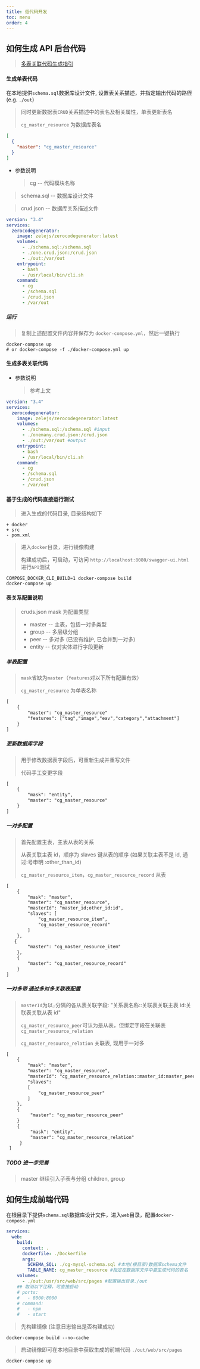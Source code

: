 ```yaml
---
title: 低代码开发
toc: menu
order: 4
---
```


## 如何生成 API 后台代码

> [多表关联代码生成指引](#表关系配置说明)

#### 生成单表代码

在本地提供`schema.sql`数据库设计文件, 设置表关系描述，并指定输出代码的路径 (e.g. `./out`)

> 同时更新数据表`CRUD`关系描述中的表名及相关属性，单表更新表名
>
> `cg_master_resource` 为数据库表名

```json
[
  {
    "master": "cg_master_resource"
  }
]
```

- 参数说明
  > cg -- 代码模块名称

> schema.sql -- 数据库设计文件

> crud.json -- 数据库关系描述文件

```yaml
version: "3.4"
services:
  zerocodegenerator:
    image: zelejs/zerocodegenerator:latest
    volumes:
      - ./schema.sql:/schema.sql
      - ./one.crud.json:/crud.json
      - ./out:/var/out
    entrypoint:
      - bash
      - /usr/local/bin/cli.sh
    command:
      - cg
      - /schema.sql
      - /crud.json
      - /var/out
```

##### 运行

> 复制上述配置文件内容并保存为 `docker-compose.yml`，然后一键执行

```shell
docker-compose up
# or docker-compose -f ./docker-compose.yml up
```

#### 生成多表关联代码

- 参数说明
  > 参考上文

```yaml
version: "3.4"
services:
  zerocodegenerator:
    image: zelejs/zerocodegenerator:latest
    volumes:
      - ./schema.sql:/schema.sql #input
      - ./onemany.crud.json:/crud.json
      - ./out:/var/out #output
    entrypoint:
      - bash
      - /usr/local/bin/cli.sh
    command:
      - cg
      - /schema.sql
      - /crud.json
      - /var/out
```

#### 基于生成的代码直接运行测试

> 进入生成的代码目录, 目录结构如下

```
+ docker
+ src
- pom.xml
```

> 进入`docker`目录，进行镜像构建
>
> 构建成功后，可启动，可访问 `http://localhost:8080/swagger-ui.html`进行`API`测试

```shell
COMPOSE_DOCKER_CLI_BUILD=1 docker-compose build
docker-compose up
```

#### 表关系配置说明

> cruds.json
> mask 为配置类型
>
> - master -- 主表，包括一对多类型
> - group -- 多层级分组
> - peer -- 多对多 (已没有维护, 已合并到一对多)
> - entity -- 仅对实体进行字段更新

##### 单表配置

> `mask`省缺为`master`（`features`对以下所有配置有效）
>
> `cg_master_resource` 为单表名称

```xml
[
    {
        "master": "cg_master_resource"
        "features": ["tag","image","eav","category","attachment"]
    }
]
```

##### 更新数据库字段

> 用于修改数据表字段后，可重新生成并重写文件
>
> 代码手工变更字段

```xml
[
    {
        "mask": "entity",
        "master": "cg_master_resource"
    }
]
```

##### 一对多配置

> 首先配置主表，主表从表的关系
>
> 从表关联主表 id，顺序为 slaves 键从表的顺序 (如果关联主表不是 id, 通过:号申明 :other_than_id)
>
> `cg_master_resource_item`，`cg_master_resource_record` 从表

```xml
[
    {
        "mask": "master",
        "master": "cg_master_resource",
        "masterId": "master_id;other_id:id",
        "slaves": [
            "cg_master_resource_item",
            "cg_master_resource_record"
        ]
    },
   {
        "master": "cg_master_resource_item"
    },
    {
        "master": "cg_master_resource_record"
    }
]
```

##### 一对多带 通过多对多关联表配置

> `masterId`为以`;`分隔的各从表关联字段: "关系表名称::关联表关联主表 id:关联表关联从表 id"
>
> `cg_master_resource_peer`可认为是从表，但绑定字段在关联表`cg_master_resource_relation`
>
> `cg_master_resource_relation` 关联表, 现用于一对多

```xml
[
    {
        "mask": "master",
        "master": "cg_master_resource",
        "masterId": "cg_master_resource_relation::master_id:master_peer_id",
        "slaves":
        [
            "cg_master_resource_peer"
        ]
    },
    {
         "master": "cg_master_resource_peer"
    }
    {
         "mask": "entity",
         "master": "cg_master_resource_relation"
     }
 ]
```

##### TODO 进一步完善

> master 继续引入子表与分组 children, group

## 如何生成前端代码

在根目录下提供`schema.sql`数据库设计文件，进入`web`目录，配置`docker-compose.yml`

```yaml
services:
  web:
    build:
      context: .
      dockerfile: ./Dockerfile
      args:
        SCHEMA_SQL: ./cg-mysql-schema.sql #本地(根目录)数据库schema文件
        TABLE_NAME: cg_master_resource #指定在数据库文件中要生成代码的表名
    volumes:
      - ./out:/usr/src/web/src/pages #配置输出目录./out
    ## 取消以下注释，可直接启动
    # ports:
    #   - 8000:8000
    # command:
    #   - npm
    #   - start
```

> 先构建镜像 (注意日志输出是否构建成功)

```shell
docker-compose build --no-cache
```

> 启动镜像即可在本地目录中获取生成的前端代码 `./out/web/src/pages`

```shell
docker-compose up
```
